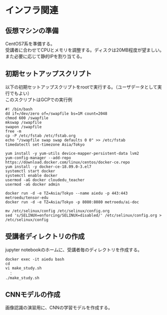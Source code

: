 # インフラ関連

## 仮想マシンの準備

CentOS7系を準備する。<br>
受講者に合わせてCPUとメモリを調整する。ディスクは20MB程度が望ましい。<br>
また必要に応じて静的IPを割り当てる。

## 初期セットアップスクリプト

以下の初期セットアップスクリプトをrootで実行する。（ユーザデータとして実行でもよい）<br>
このスクリプトはGCPでの実行例

```
#! /bin/bash
dd if=/dev/zero of=/swapfile bs=1M count=2048
chmod 600 /swapfile
mkswap /swapfile
swapon /swapfile
free -m
cp -P /etc/fstab /etc/fstab.org
echo "/swapfile swap swap defaults 0 0" >> /etc/fstab
timedatectl set-timezone Asia/Tokyo

yum install -y yum-utils device-mapper-persistent-data lvm2
yum-config-manager --add-repo https://download.docker.com/linux/centos/docker-ce.repo
yum install -y docker-ce-18.09.0-3.el7
systemctl start docker
systemctl enable docker
usermod -aG docker cloudedu_teacher
usermod -aG docker admin

docker run -d -e TZ=Asia/Tokyo --name aiedu -p 443:443 metroedu/tensor-edu
docker run -d -e TZ=Asia/Tokyo -p 8080:8080 metroedu/ai-doc

mv /etc/selinux/config /etc/selinux/config.org
sed 's/SELINUX=enforcing/SELINUX=disabled/' /etc/selinux/config.org > /etc/selinux/config
```

## 受講者ディレクトリの作成

jupyter notebookのホームに、受講者毎のディレクトリを作成する。

```
docker exec -it aiedu bash
cd
vi make_study.sh
　：
./make_study.sh
```

## CNNモデルの作成

画像認識の演習用に、CNNの学習モデルを作成する。


